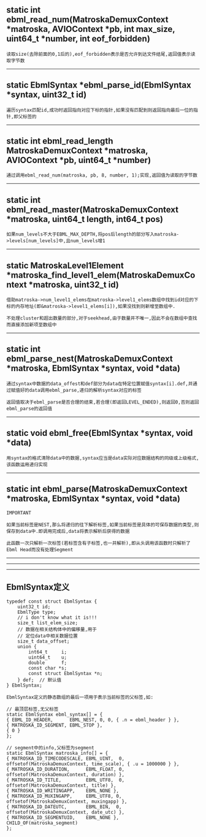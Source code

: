## static int **ebml_read_num**(MatroskaDemuxContext *matroska, AVIOContext *pb, int max_size, uint64_t *number, int eof_forbidden)
    读取size(去除前面的0,1后的),eof_forbidden表示是否允许到达文件结尾,返回值表示读取字节数

***

## static EbmlSyntax ***ebml_parse_id**(EbmlSyntax *syntax, uint32_t id)
    遍历syntax匹配id,成功时返回指向对应下标的指针,如果没有匹配到则返回指向最后一位的指针,即父标签的

***

## static int **ebml_read_length** MatroskaDemuxContext *matroska, AVIOContext *pb, uint64_t *number)
    通过调用ebml_read_num(matroska, pb, 8, number, 1);实现,返回值为读取的字节数

***

## static int **ebml_read_master**(MatroskaDemuxContext *matroska, uint64_t length, int64_t pos)
    如果num_levels不大于EBML_MAX_DEPTH,将pos后length的部分写入matroska->levels[num_levels]中,且num_levels增1

***

## static MatroskaLevel1Element ***matroska_find_level1_elem**(MatroskaDemuxContext *matroska, uint32_t id)
    借助matroska->num_level1_elems在matroska->level1_elems数组中找到id对应的下标的内存地址(即&matroska->level1_elems[i]),如果没找到则新增至数组中.

    不处理cluster和超出数量的部分,对于seekhead,由于数量并不唯一,因此不会在数组中查找而直接添加新项至数组中

***

## static int **ebml_parse_nest**(MatroskaDemuxContext *matroska, EbmlSyntax *syntax, void *data)
    通过syntax中数据的data_offest和def部分为data在特定位置赋值syntax[i].def,并通过赋值好的data调用ebml_parse,递归的解析syntax对应的标签
    
    返回值取决于ebml_parse是否合理的结束,若合理(即返回LEVEL_ENDED),则返回0,否则返回ebml_parse的返回值

***

## static void **ebml_free**(EbmlSyntax *syntax, void *data)
    用syntax的格式清除data中的数据,syntax应当是data实际对应数据结构的同级或上级格式,该函数运用递归实现

***

## static int **ebml_parse**(MatroskaDemuxContext *matroska, EbmlSyntax *syntax, void *data)
    IMPORTANT

    如果当前标签是NEST,那么将递归的往下解析标签,如果当前标签是具体的可保存数据的类型,则保存到data中.即调用完成后,data将表示解析后获得的数据

    此函数一次只解析一次标签(若标签含有子标签,也一并解析),即从头调用该函数时只解析了Ebml Head而没有处理Segment

***
***
***

## EbmlSyntax定义
    typedef const struct EbmlSyntax {
        uint32_t id;
        EbmlType type;
        // i don't know what it is!!!
        size_t list_elem_size;
        // 数据在相关结构体中的偏移量,用于
        // 定位data中相关数据位置
        size_t data_offset;  
        union {
            int64_t     i;
            uint64_t    u;
            double      f;
            const char *s;
            const struct EbmlSyntax *n;
        } def;  // 默认值
    } EbmlSyntax;

    EbmlSyntax定义的静态数组的最后一项用于表示当前标签的父标签,如:

    // 最顶层标签,无父标签
    static EbmlSyntax ebml_syntax[] = {
    { EBML_ID_HEADER,      EBML_NEST, 0, 0, { .n = ebml_header } },
    { MATROSKA_ID_SEGMENT, EBML_STOP },
    { 0 }
    };

    // segment中的info,父标签为segment
    static EbmlSyntax matroska_info[] = {
    { MATROSKA_ID_TIMECODESCALE, EBML_UINT,  0, offsetof(MatroskaDemuxContext, time_scale), { .u = 1000000 } },
    { MATROSKA_ID_DURATION,      EBML_FLOAT, 0, offsetof(MatroskaDemuxContext, duration) },
    { MATROSKA_ID_TITLE,         EBML_UTF8,  0, offsetof(MatroskaDemuxContext, title) },
    { MATROSKA_ID_WRITINGAPP,    EBML_NONE },
    { MATROSKA_ID_MUXINGAPP,     EBML_UTF8, 0, offsetof(MatroskaDemuxContext, muxingapp) },
    { MATROSKA_ID_DATEUTC,       EBML_BIN,  0, offsetof(MatroskaDemuxContext, date_utc) },
    { MATROSKA_ID_SEGMENTUID,    EBML_NONE },
    CHILD_OF(matroska_segment)
    };


